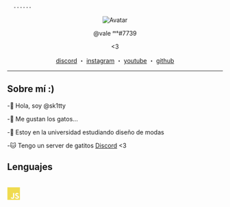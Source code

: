       ------
<p align="center">  
  <img src="https://media.discordapp.net/attachments/850876846635614248/865485059674996736/image0.gif" alt="Avatar">
</p>
<p align="center">
    @vale ᵐˢ#7739
<p align="center">
<3
<p align="center">
</p>
<p align="center">
<a href="https://discord.com/users/760628040844836905">discord</a>
    ・
    <a href="https://www.instagram.com/script_k1tty/">instagram</a>
    ・
    <a href="https://www.youtube.com/channel/https://www.youtube.com/channel/UCu27MtGatLZWxZ2Efi2HHRg">youtube</a>
    ・
    <a href="https://github.com/sk1tty">github</a>
</p>

<p align="center">  

-----



## Sobre mí :)

-🌸 Hola, soy @sk1tty

-🌷 Me gustan los gatos...

-🌱 Estoy en la universidad estudiando diseño de modas

-🐱 Tengo un server de gatitos [Discord](https://discord.gg/mishisquad) <3

## Lenguajes

<div style="display: inline_block"><br>
  <img align="center" alt="Rafa-Js" height="30" width="30" src="https://raw.githubusercontent.com/devicons/devicon/master/icons/javascript/javascript-plain.svg">





 
      
  


